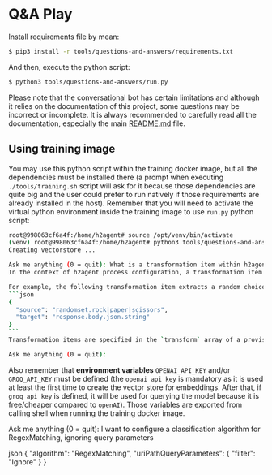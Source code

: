 # Q&A Play

Install requirements file by mean:

```bash
$ pip3 install -r tools/questions-and-answers/requirements.txt
```

And then, execute the python script:

```bash
$ python3 tools/questions-and-answers/run.py
```

Please note that the conversational bot has certain limitations and although it relies on the documentation of this project, some questions may be incorrect or incomplete. It is always recommended to carefully read all the documentation, especially the main [README.md](../../README.md) file.

## Using training image

You may use this python script within the training docker image, but all the dependencies must be installed there (a prompt when executing `./tools/training.sh` script will ask for it because those dependencies are quite big and the user could prefer to run natively if those requirements are already installed in the host). Remember that you will need to activate the virtual python environment inside the training image to use `run.py` python script:

````bash
root@998063cf6a4f:/home/h2agent# source /opt/venv/bin/activate
(venv) root@998063cf6a4f:/home/h2agent# python3 tools/questions-and-answers/run.py
Creating vectorstore ...

Ask me anything (0 = quit): What is a transformation item within h2agent process configuration ?
In the context of h2agent process configuration, a transformation item is a configuration object that defines a transformation to be applied to a message received by h2agent. The transformation item specifies the source of the data to be transformed, the target location for the transformed data, and the transformation to be applied.

For example, the following transformation item extracts a random choice of rock, paper, or scissors from the `randomset` variable and sets it as the response body:
```json
{
  "source": "randomset.rock|paper|scissors",
  "target": "response.body.json.string"
}
```
Transformation items are specified in the `transform` array of a provision configuration object. They allow for advanced configurations, such as extracting information from the message received (body, headers, URI, etc.), modifying them, and then transferring the modified data to another location.

Ask me anything (0 = quit):
````

Also remember that **environment variables** `OPENAI_API_KEY` and/or `GROQ_API_KEY` must be defined (the `openai api key` is mandatory as it is used at least the first time to create the vector store for embeddings. After that, if `groq api key` is defined, it will be used for querying the model because it is free/cheaper compared to `openAI`). Those variables are exported from calling shell when running the training docker image.

Ask me anything (0 = quit): I want to configure a classification algorithm for RegexMatching, ignoring query parameters

json
{
  "algorithm": "RegexMatching",
  "uriPathQueryParameters": {
    "filter": "Ignore"
  }
}

